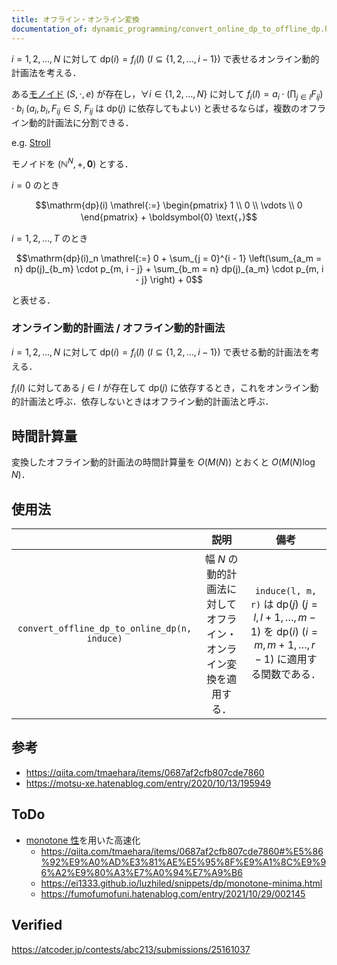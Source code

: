 ```yaml
---
title: オフライン・オンライン変換
documentation_of: dynamic_programming/convert_online_dp_to_offline_dp.hpp
---
```


$i = 1, 2, \ldots, N$ に対して $\mathrm{dp}(i) = f_i(I)$ ($I \subseteq \lbrace 1, 2, \ldots, i - 1 \rbrace$) で表せるオンライン動的計画法を考える．

ある[モノイド](../../.verify-helper/docs/static/algebraic_structure.md) $(S, \cdot, e)$ が存在し，$\forall i \in \lbrace 1, 2, \ldots, N \rbrace$ に対して $f_i(I) = a_i \cdot (\prod_{j \in I} F_{ij}) \cdot b_i$ ($a_i, b_i, F_{ij} \in S,\ F_{ij} \text{ は } \mathrm{dp}(j) \text{ に依存してもよい}$) と表せるならば，複数のオフライン動的計画法に分割できる．

e.g. [Stroll](https://atcoder.jp/contests/abc213/submissions/25161037)

モノイドを $(\mathbb{N}^N, +, \boldsymbol{0})$ とする．

$i = 0$ のとき

$$\mathrm{dp}(i) \mathrel{:=} \begin{pmatrix} 1 \\ 0 \\ \vdots \\ 0 \end{pmatrix} + \boldsymbol{0} \text{，}$$

$i = 1, 2, \ldots, T$ のとき

$$\mathrm{dp}(i)_n \mathrel{:=} 0 + \sum_{j = 0}^{i - 1} \left(\sum_{a_m = n} dp(j)_{b_m} \cdot p_{m, i - j} + \sum_{b_m = n} dp(j)_{a_m} \cdot p_{m, i - j} \right) + 0$$

と表せる．


### オンライン動的計画法 / オフライン動的計画法

$i = 1, 2, \ldots, N$ に対して $\mathrm{dp}(i) = f_i(I)$ ($I \subseteq \lbrace 1, 2, \ldots, i - 1 \rbrace$) で表せる動的計画法を考える．

$f_i(I)$ に対してある $j \in I$ が存在して $\mathrm{dp}(j)$ に依存するとき，これをオンライン動的計画法と呼ぶ．依存しないときはオフライン動的計画法と呼ぶ．


## 時間計算量

変換したオフライン動的計画法の時間計算量を $O(M(N))$ とおくと $O(M(N)\log{N})$．


## 使用法

||説明|備考|
|:--:|:--:|:--:|
|`convert_offline_dp_to_online_dp(n, induce)`|幅 $N$ の動的計画法に対してオフライン・オンライン変換を適用する．|`induce(l, m, r)` は $\mathrm{dp}(j)$ ($j = l, l + 1, \ldots, m - 1$) を $\mathrm{dp}(i)$ ($i = m, m + 1, \ldots, r - 1$) に適用する関数である．|


## 参考

- https://qiita.com/tmaehara/items/0687af2cfb807cde7860
- https://motsu-xe.hatenablog.com/entry/2020/10/13/195949


## ToDo

- [monotone 性](./knuth_yao_speedup.md)を用いた高速化
  - https://qiita.com/tmaehara/items/0687af2cfb807cde7860#%E5%86%92%E9%A0%AD%E3%81%AE%E5%95%8F%E9%A1%8C%E9%96%A2%E9%80%A3%E7%A0%94%E7%A9%B6
  - https://ei1333.github.io/luzhiled/snippets/dp/monotone-minima.html
  - https://fumofumofuni.hatenablog.com/entry/2021/10/29/002145


## Verified

https://atcoder.jp/contests/abc213/submissions/25161037
